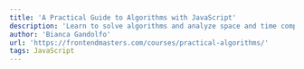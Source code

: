 ```yaml
---
title: 'A Practical Guide to Algorithms with JavaScript'
description: 'Learn to solve algorithms and analyze space and time complexity in both an interview setting and in your day-to-day development.'
author: 'Bianca Gandolfo'
url: 'https://frontendmasters.com/courses/practical-algorithms/'
tags: JavaScript
---
```

